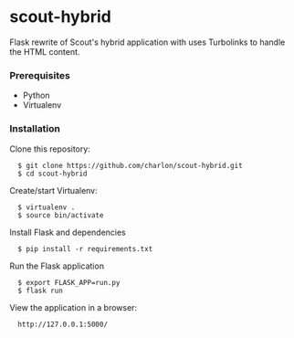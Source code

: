 # scout-hybrid
Flask rewrite of Scout's hybrid application with uses Turbolinks to handle the HTML content.

### Prerequisites
* Python
* Virtualenv

### Installation

Clone this repository:
```
  $ git clone https://github.com/charlon/scout-hybrid.git
  $ cd scout-hybrid
```
Create/start Virtualenv:
```
  $ virtualenv .
  $ source bin/activate
```

Install Flask and dependencies
```
  $ pip install -r requirements.txt
```

Run the Flask application
```
  $ export FLASK_APP=run.py
  $ flask run
```

View the application in a browser:
```
  http://127.0.0.1:5000/
```
